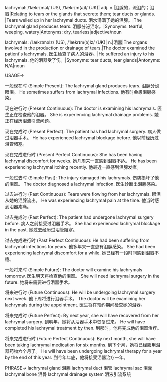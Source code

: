 lachrymal: /ˈlækrɪməl/ (US), /ˈlækrɪm(ə)l/ (UK)| adj. n.|泪腺的，流泪的；泪器|Relating to tears or the glands that secrete them; tear ducts or glands. |Tears welled up in her lachrymal ducts.  泪水涌满了她的泪腺。|The lachrymal gland produces tears. 泪腺分泌泪水。|Synonyms: tearful, weeping, watery|Antonyms: dry, tearless|adjective/noun


lachrymals: /ˈlækrɪməlz/ (US), /ˈlækrɪm(ə)lz/ (UK)| n.|泪器|The organs involved in the production or drainage of tears.|The doctor examined the patient's lachrymals. 医生检查了病人的泪器。|He suffered an injury to his lachrymals. 他的泪器受了伤。|Synonyms: tear ducts, tear glands|Antonyms: N/A|noun


USAGE->

一般现在时 (Simple Present):
The lachrymal gland produces tears. 泪腺分泌眼泪。
He sometimes suffers from lachrymal infections. 他有时会患泪腺感染。

现在进行时 (Present Continuous):
The doctor is examining his lachrymals. 医生正在检查他的泪器。
She is experiencing lachrymal drainage problems. 她正在经历泪液引流问题。

现在完成时 (Present Perfect):
The patient has had lachrymal surgery. 病人做过泪器手术。
He has experienced lachrymal blockage before. 他以前经历过泪管堵塞。


现在完成进行时 (Present Perfect Continuous):
She has been having lachrymal discomfort for weeks. 她几周来一直感到泪器不适。
He has been experiencing lachrymal itching recently. 他最近一直感到泪腺发痒。

一般过去时 (Simple Past):
The injury damaged his lachrymals. 伤势损坏了他的泪器。
The doctor diagnosed a lachrymal infection. 医生诊断出泪腺感染。

过去进行时 (Past Continuous):
Tears were flowing from her lachrymals. 眼泪从她的泪腺流出。
He was experiencing lachrymal pain at the time. 他当时感到泪器疼痛。

过去完成时 (Past Perfect):
The patient had undergone lachrymal surgery before. 病人之前接受过泪器手术。
She had experienced lachrymal blockage in the past. 她过去经历过泪管阻塞。

过去完成进行时 (Past Perfect Continuous):
He had been suffering from lachrymal infections for years. 他多年来一直患有泪腺感染。
She had been experiencing lachrymal discomfort for a while. 她已经有一段时间感到泪器不适。

一般将来时 (Simple Future):
The doctor will examine his lachrymals tomorrow. 医生明天将检查他的泪器。
She will need lachrymal surgery in the future. 她将来需要进行泪器手术。


将来进行时 (Future Continuous):
He will be undergoing lachrymal surgery next week. 他下周将进行泪器手术。
The doctor will be examining her lachrymals during the appointment. 医生将在预约期间检查她的泪器。

将来完成时 (Future Perfect):
By next year, she will have recovered from her lachrymal surgery. 到明年，她将从泪器手术中恢复过来。
He will have completed his lachrymal treatment by then. 到那时，他将完成他的泪器治疗。

将来完成进行时 (Future Perfect Continuous):
By next month, she will have been taking lachrymal medication for six months. 到下个月，她将已经服用泪器药物六个月了。
He will have been undergoing lachrymal therapy for a year by the end of this year. 到今年年底，他将接受泪器治疗一年。



PHRASE->
lachrymal gland 泪腺
lachrymal duct 泪管
lachrymal sac 泪囊
lachrymal bone 泪骨
lachrymal drainage system 泪液引流系统
